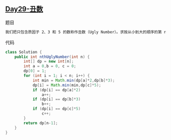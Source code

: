 ## [Day29-丑数](https://leetcode-cn.com/problems/chou-shu-lcof/)

题目

```tex
我们把只包含质因子 2、3 和 5 的数称作丑数（Ugly Number）。求按从小到大的顺序的第 n 个丑数。
```

代码

```java
class Solution {
    public int nthUglyNumber(int n) {
        int[] dp = new int[n];
        int a = 0,b = 0, c = 0;
        dp[0] = 1;
        for (int i = 1; i < n; i++) {
            int min = Math.min(dp[a]*2,dp[b]*3);
            dp[i] = Math.min(min,dp[c]*5);
            if (dp[i] == dp[a]*2)
                a++;
            if (dp[i] == dp[b]*3)
                b++;
            if (dp[i] == dp[c]*5)
                c++;
        }
        return dp[n-1];
    }
}
```



